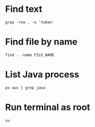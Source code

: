 # Find text

```
grep -rnw . -e 'token'
```

# Find file by name

```
find . -name FILE_NAME
```

# List Java process

```
ps aux | grep java
```

# Run terminal as root
```
su
```
